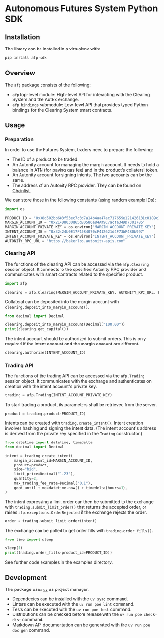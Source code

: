 # Autonomous Futures System Python SDK

## Installation

The library can be installed in a virtualenv with:

```py
pip install afp-sdk
```

## Overview

The `afp` package consists of the following:

- `afp` top-level module: High-level API for interacting with the Clearing
  System and the AutEx exchange.
- `afp.bindings` submodule: Low-level API that provides typed Python bindings
  for the Clearing System smart contracts.

## Usage

### Preparation

In order to use the Futures System, traders need to prepare the following:

- The ID of a product to be traded.
- An Autonity account for managing the margin account. It needs to hold a
  balance in ATN (for paying gas fee) and in the product's collateral token.
- An Autonity account for signing intents. The two accounts can be the same.
- The address of an Autonity RPC provider. They can be found on
  [Chainlist](https://chainlist.org/?search=autonity&testnets=true).

We can store those in the following constants (using random example IDs):

```py
import os

PRODUCT_ID = "0x38d502bb683f53ec7c3d7a14b4aa47ac717659e121426131c0189c15bf4b9460"
MARGIN_ACCOUNT_ID = "0x214D8030d65d80586a84AD9C7acfa349D7301785"
MARGIN_ACCOUNT_PRIVATE_KEY = os.environ["MARGIN_ACCOUNT_PRIVATE_KEY"]
INTENT_ACCOUNT_ID = "0x32424b0E17F1084070cF432621d4F73bF4B0b997"
INTENT_ACCOUNT_PRIVATE_KEY = os.environ["INTENT_ACCOUNT_PRIVATE_KEY"]
AUTONITY_RPC_URL = "https://bakerloo.autonity-apis.com"
```

### Clearing API

The functions of the clearing API can be accessed via the `afp.Clearing`
session object. It connects to the specified Autonity RPC provider and
communicates with smart contracts related to the specified product.

```py
import afp

clearing = afp.Clearing(MARGIN_ACCOUNT_PRIVATE_KEY, AUTONITY_RPC_URL, PRODUCT_ID)
```

Collateral can be deposited into the margin account with
`clearing.deposit_into_margin_account()`.

```py
from decimal import Decimal

clearing.deposit_into_margin_account(Decimal("100.00"))
print(clearing.get_capital())
```

The intent account should be authorized to submit orders. This is only required
if the intent account and the margin account are different.

```py
clearing.authorize(INTENT_ACCOUNT_ID)
```

### Trading API

The functions of the trading API can be accessed via the `afp.Trading` session
object. It communicates with the exchange and authenticates on creation with
the intent account's private key.

```py
trading = afp.Trading(INTENT_ACCOUNT_PRIVATE_KEY)
```

To start trading a product, its parameters shall be retrieved from the server.

```py
product = trading.product(PRODUCT_ID)
```

Intents can be created with `trading.create_intent()`. Intent creation involves
hashing and signing the intent data. (The intent account's address is derived
from the private key specified in the `Trading` constructor.)

```py
from datetime import datetime, timedelta
from decimal import Decimal

intent = trading.create_intent(
    margin_account_id=MARGIN_ACCOUNT_ID,
    product=product,
    side="bid",
    limit_price=Decimal("1.23"),
    quantity=2,
    max_trading_fee_rate=Decimal("0.1"),
    good_until_time=datetime.now() + timedelta(hours=1),
)
```

The intent expressing a limit order can then be submitted to the exchange with
`trading.submit_limit_order()` that returns the accepted order, or raises
`afp.exceptions.OrderRejected` if the exchange rejects the order.

```py
order = trading.submit_limit_order(intent)
```

The exchange can be polled to get order fills with `trading.order_fills()`.

```py
from time import sleep

sleep(1)
print(trading.order_fills(product_id=PRODUCT_ID))
```

See further code examples in the [examples](./examples/) directory.

## Development

The package uses [`uv`](https://docs.astral.sh/uv/) as project manager.

- Dependecies can be installed with the `uv sync` command.
- Linters can be executed with the `uv run poe lint` command.
- Tests can be executed with the `uv run poe test` command.
- Distributions can be checked before release with the `uv run poe check-dist` command.
- Markdown API documentation can be generated with the `uv run poe doc-gen` command.
